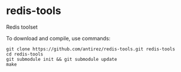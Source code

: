 redis-tools
===========

Redis toolset

To download and compile, use commands:

	git clone https://github.com/antirez/redis-tools.git redis-tools
	cd redis-tools
	git submodule init && git submodule update
	make
